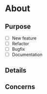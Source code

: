 # About
<!--- Describe your changes in detail -->

## Purpose
<!--- What types of changes does your code introduce? Put an `x` in all the boxes that apply: -->
- [ ] New feature <!---  non-breaking change which adds functionality -->
- [ ] Refactor
- [ ] Bugfix <!---  fix non-breaking change which fixes an issue -->
- [ ] Documentation

## Details
<!--- Why is this change required? What problem does it solve? -->
<!--- If it fixes an open issue, please link to the issue here. -->

## Concerns

<!--- 
-  Any bugs still present?
-  Next steps? -->
